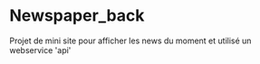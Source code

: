 # Newspaper_back

Projet de mini site pour afficher les news du moment et utilisé un webservice 'api' 
